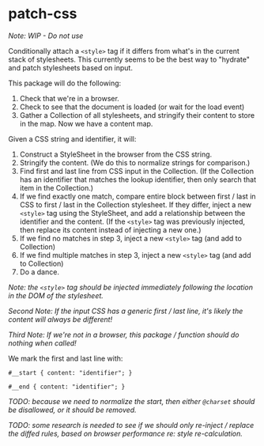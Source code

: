 # patch-css

_Note: WIP - Do not use_

Conditionally attach a `<style>` tag if it differs from what's in the current stack of stylesheets. This currently seems to be the best way to "hydrate" and patch stylesheets based on input.

This package will do the following:

1. Check that we're in a browser.
2. Check to see that the document is loaded (or wait for the load event)
3. Gather a Collection of all stylesheets, and stringify their content to store in the map. Now we have a content map.

Given a CSS string and identifier, it will:

1. Construct a StyleSheet in the browser from the CSS string.
2. Stringify the content. (We do this to normalize strings for comparison.)
3. Find first and last line from CSS input in the Collection. (If the Collection has an identifier that matches the lookup identifier, then only search that item in the Collection.)
4. If we find exactly one match, compare entire block between first / last in CSS to first / last in the Collection stylesheet. If they differ, inject a new `<style>` tag using the StyleSheet, and add a relationship between the identifier and the content. (If the `<style>` tag was previously injected, then replace its content instead of injecting a new one.)
5. If we find no matches in step 3, inject a new `<style>` tag (and add to Collection)
6. If we find multiple matches in step 3, inject a new `<style>` tag (and add to Collection)
7. Do a dance.

_Note: the `<style>` tag should be injected immediately following the location in the DOM of the stylesheet._

_Second Note: If the input CSS has a generic first / last line, it's likely the content will always be different!_

_Third Note: If we're not in a browser, this package / function should do nothing when called!_

We mark the first and last line with:
```less
#__start { content: "identifier"; }
```
```less
#__end { content: "identifier"; }
```

_TODO: because we need to normalize the start, then either `@charset` should be disallowed, or it should be removed._

_TODO: some research is needed to see if we should only re-inject / replace the diffed rules, based on browser performance re: style re-calculation._